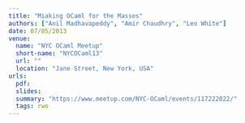 ```yaml
---
title: "Miaking OCaml for the Masses"
authors: ["Anil Madhavapeddy", "Amir Chaudhry", "Leo White"]
date: 07/05/2013
venue:
  name: "NYC OCaml Meetup"
  short-name: "NYCOCaml13"
  url: ""
  location: "Jane Street, New York, USA"
urls:
  pdf:
  slides:
  summary: "https://www.meetup.com/NYC-OCaml/events/117222022/"
  tags: rwo
---
```

